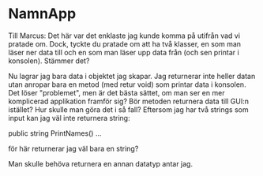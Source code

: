 # NamnApp

Till Marcus:
Det här var det enklaste jag kunde komma på utifrån vad vi pratade om. Dock, tyckte du pratade om att ha två klasser, en som man läser ner data till och en som man läser upp data från (och sen printar i konsolen). Stämmer det?

Nu lagrar jag bara data i objektet jag skapar. Jag returnerar inte heller datan utan anropar bara en metod (med retur void) som printar data i konsolen. Det löser "problemet", men är det bästa sättet, om man ser en mer komplicerad applikation framför sig? Bör metoden returnera data till GUI:n istället? Hur skulle man göra det i så fall? Eftersom jag har två strings som input kan jag väl inte returnera string:

public string PrintNames() ...

för här returnerar jag väl bara en string?

Man skulle behöva returnera en annan datatyp antar jag.
